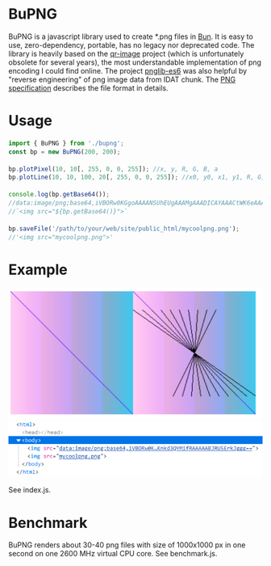 # BuPNG

BuPNG is a javascript library used to create *.png files in [Bun](https://github.com/oven-sh/bun). It is easy to use, zero-dependency, portable, has no legacy nor deprecated code.
The library is heavily based on the [qr-image](https://github.com/alexeyten/qr-image) project (which is unfortunately obsolete for several years), the most understandable implementation of png encoding I could find online. The project [pnglib-es6](https://github.com/IjzerenHein/pnglib-es6) was also helpful by "reverse engineering" of png image data from IDAT chunk.
The [PNG specification](http://www.libpng.org/pub/png/spec/1.2/PNG-Contents.html) describes the file format in details.

# Usage

```javascript
import { BuPNG } from './bupng';
const bp = new BuPNG(200, 200);

bp.plotPixel(10, 10[, 255, 0, 0, 255]); //x, y, R, G, B, a
bp.plotLine(10, 10, 100, 20[, 255, 0, 0, 255]); //x0, y0, x1, y1, R, G, B, a

console.log(bp.getBase64());
//data:image/png;base64,iVBORw0KGgoAAAANSUhEUgAAAMgAAADICAYAAACtWK6eAAAB...
//`<img src="${bp.getBase64()}">`

bp.saveFile('/path/to/your/web/site/public_html/mycoolpng.png');
//'<img src="mycoolpng.png">'
```

# Example

![Output result](example1.png)
![Outpur source](example2.png)

See index.js.

# Benchmark

BuPNG renders about 30-40 png files with size of 1000x1000 px in one second on one 2600 MHz virtual CPU core. See benchmark.js.

